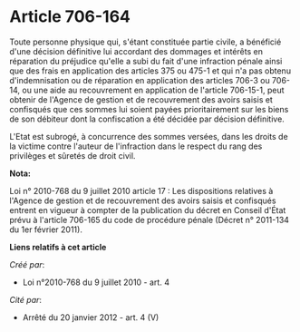 # Article 706-164

Toute personne physique qui, s'étant constituée partie civile, a bénéficié d'une décision définitive lui accordant des
dommages et intérêts en réparation du préjudice qu'elle a subi du fait d'une infraction pénale ainsi que des frais en
application des articles 375 ou 475-1 et qui n'a pas obtenu d'indemnisation ou de réparation en application des articles
706-3 ou 706-14, ou une aide au recouvrement en application de l'article 706-15-1, peut obtenir de l'Agence de gestion et de
recouvrement des avoirs saisis et confisqués que ces sommes lui soient payées prioritairement sur les biens de son débiteur
dont la confiscation a été décidée par décision définitive. 

L'Etat est subrogé, à concurrence des sommes versées, dans les droits de la victime contre l'auteur de l'infraction dans le
respect du rang des privilèges et sûretés de droit civil.

**Nota:**

Loi n° 2010-768 du 9 juillet 2010 article 17 : Les dispositions relatives à l'Agence de gestion et de recouvrement des avoirs
saisis et confisqués entrent en vigueur à compter de la publication du décret en Conseil d'État prévu à l'article 706-165 du
code de procédure pénale (Décret n° 2011-134 du 1er février 2011).

**Liens relatifs à cet article**

_Créé par_:

  - Loi n°2010-768 du 9 juillet 2010 - art. 4

_Cité par_:

  - Arrêté du 20 janvier 2012 - art. 4 (V)
